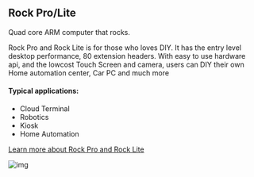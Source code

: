 ## Rock Pro/Lite

Quad core ARM computer that rocks.

Rock Pro and Rock Lite is for those who loves DIY. It has the entry level desktop performance, 80 extension headers.
With easy to use hardware api, and the lowcost Touch Screen and camera, users can DIY their own Home automation center, Car PC and much more

#### Typical applications:

* Cloud Terminal   
* Robotics   
* Kiosk 
* Home Automation

[Learn more about Rock Pro and Rock Lite](http://wiki.radxa.com/Rock)


![img](/images/plat/rock_pro.png)
